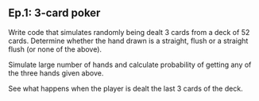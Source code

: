 ## Ep.1: 3-card poker

Write code that simulates randomly being dealt 3 cards from a deck of 52 cards. Determine whether the hand drawn is a straight, flush or a straight flush (or none of the above).

Simulate large number of hands and calculate probability of getting any of the three hands given above.

See what happens when the player is dealt the last 3 cards of the deck. 

